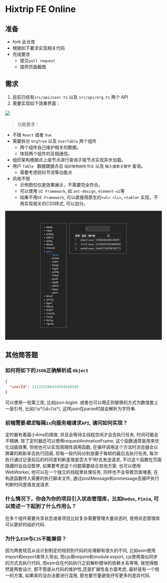 # Hixtrip FE Online

## 准备

- fork 此仓库
- 根据如下要求实现相关代码
- 完成要求
  - 提交`pull request`
  - 提供页面截图

## 需求

1. 目前已经有`src/api/user.ts` 以及 `src/api/org.ts` 两个 API
2. 需要实现如下效果界面：

![](./docs/preview.jpg)

> 功能要求：
- 不限 ```React``` 或者 ```Vue```
- 需要拆分 `OrgTree` 以及 `UserTable` 两个组件
  - 两个组件自己维护相关的数据。
  - 体现两个组件的互相通信。
- 组织架构根据点上级节点进行查询子级节点实现异步加载。
- 用户 ```Table ``` 数据跟据点击 ```组织架构树形节点``` 以及 ```输入搜索关键字``` 查询。
  - 需要考虑防抖节流等功能点
- 风格不限
  - 示例图仅仅是效果展示，不需要完全符合。
  - 可以使用 ```UI Framework```, 如 ```ant-design```, ```element-ui```等
  - 如果不用```UI Framework```, 可以直接用原生的```<ul> <li>```, ```<table>``` 实现，不用实现相关的CSS样式, 可以加分。
  
![](./docs/test.png)

## 其他简答题

### 如何将如下的`JSON`正确解析成 `Object`
```json
{
  "userId": 111323290434354540545
}
```
可以使用一些第三库, 比如json-bigint.
或者也可以用正则替换的方式为数值套上一层引号, 比如/:\s*(\d+)\s*/, 这样json在parse时就会解析为字符串.
### 前端需要*稳定*每隔`1s`向服务端请求`API`, 请问如何实现？
  定时器有着最小4ms的阈值, 并且会等待主线程空闲才会去执行任务, 时间可能会不精确.
  除了定时器还可以使用requestAnimationFrame, 这个函数通常是用来优化动画效果, 但他也可以实现周期性调用函数, 
在循环调用这个方法时浏览器会以屏幕的刷新率去执行回调, 将每一段代码分别放置于每帧的最后去执行任务, 每次执行通过记录前后的时间差判断差值是否大于1秒去发送请求, 
不过这个函数在页面隐藏时会自动暂停, 如果要考虑这个问题需要结合其他方案.
  也可以使用WebWorker, 他可以在一个独立的线程里处理任务, 同样也不会导致页面堵塞, 在构造函数传入需要的执行脚本文件, 
通过postMessage和onmessage去循环执行判断时间差值发送请求.
### 什么情况下，你会为你的项目引入状态管理库，比如`Redux`, `Pinia`, 可以简述一下起到了什么作用么？
在多个组件需要共享状态或者项目比较复杂需要管理大量状态时, 使用状态管理库可以更好的组织代码.
### 为什么`ESM`与`CJS`不能兼容？
因为两套规范从设计到制定的规则到代码的处理都有很大的不同, 比如esm使用import和export来导入导出, 而cjs用require和module.export,
cjs使用类似同步的方式去执行代码, 而esm会在代码执行之前解析模块的依赖关系等等, 我觉得既然是两套设计, 那不管是从代码的维护性,还是扩展性各方面考虑, 
最好是有一个统一的方案, 如果真的没办法要进行混用, 那也要尽量避免抒写更多的差异代码.